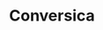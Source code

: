 ---
facebook: https://facebook.com/conversica
linkedin: https://linkedin.com/company/conversica
logohandle: conversica
sort: conversica
title: Conversica
twitter: https://x.com/myconversica
website: https://www.conversica.com/
youtube: https://youtube.com/conversica
---